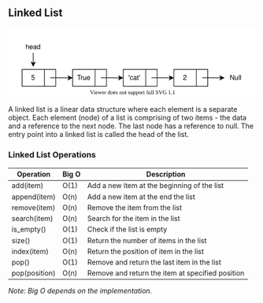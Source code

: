 ## Linked List

<img src="./assets/linked_list.svg"><br/>

A linked list is a linear data structure where each element is a separate object. Each element (node) of a list is comprising of two items - the data and a reference to the next node. The last node has a reference to null. The entry point into a linked list is called the head of the list.


### Linked List Operations

| Operation    | Big O | Description                                           |
| ------------ | ----- | ----------------------------------------------------- |
| add(item)    | O(1)  | Add a new item at the beginning of the list           |
| append(item) | O(n)  | Add a new item at the end the list                    |
| remove(item) | O(n)  | Remove the item from the list                         |
| search(item) | O(n)  | Search for the item in the list                       |
| is_empty()   | O(1)  | Check if the list is empty                            |
| size()       | O(1)  | Return the number of items in the list                |
| index(item)  | O(n)  | Return the position of item in the list               |
| pop()        | O(1)  | Remove and return the last item in the list           |
| pop(position)| O(n)  | Remove and return the item at specified position      |

*Note: Big O depends on the implementation.*
